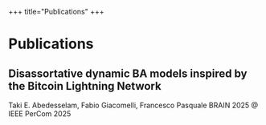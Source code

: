 +++
title="Publications"
+++

# Publications

## Disassortative dynamic BA models inspired by the Bitcoin Lightning Network
Taki E. Abedesselam, Fabio Giacomelli, Francesco Pasquale
BRAIN 2025 @ IEEE PerCom 2025
